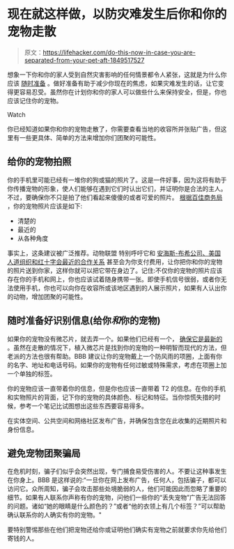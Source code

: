 # 现在就这样做，以防灾难发生后你和你的宠物走散

> 原文：<https://lifehacker.com/do-this-now-in-case-you-are-separated-from-your-pet-aft-1849517527>

想象一下你和你的家人受到自然灾害影响的任何情景都令人紧张，这就是为什么你应该 [随时准备](https://lifehacker.com/13-extremely-specific-emergency-preparedness-tips-1848770729) 。做好准备有助于减少你现在的焦虑，如果灾难发生的话，让它变得更容易忍受。虽然你在计划你和你的家人可以做些什么来保持安全，但是，你也应该记住你的宠物。

Watch

你已经知道如果你和你的宠物走散了，你需要查看当地的收容所并张贴广告，但这里有一些更具体、简单的方法来增加你们团聚的可能性。

## 给你的宠物拍照

你的手机里可能已经有一堆你的狗或猫的照片了。这是一件好事，因为这将有助于你传播宠物的形象，使人们能够在遇到它们时认出它们，并证明你是合法的主人。不过，要确保你不只是拍了他们看起来傻傻的或者可爱的照片。 [根据百佳商务局](https://www.bbb.org/article/news-releases/22943-how-to-find-your-pet-after-a-natural-disaster) ，你的宠物照片应该是如下:

*   清楚的
*   最近的
*   从各种角度

事实上，这条建议被广泛推荐。动物联盟 特别呼吁它和 [安海斯-布希公司、美国人道组织和红十字会最近的合作关系](https://www.anheuser-busch.com/prepareforyourpets/) 甚至会为你支付费用，让你把你和你的宠物的照片送到你家，这样你就可以把它带在身边了。记住:不仅你的宠物的照片应该存在你的手机和网上，你也应该试着随身携带一张。即使手机信号很弱，或者你无法使用手机，你也可以向你在收容所或该地区遇到的人展示照片，如果有人认出你的动物，增加团聚的可能性。

## **随时准备好识别信息(给你*和*你的宠物)**

如果你的宠物没有微芯片，就去弄一个。如果他们已经有一个， [确保它是最新的](https://lifehacker.com/keep-these-things-updated-on-your-pets-microchip-and-h-1849389885) 。虽然在走散的情况下，植入微芯片是找到你的宠物的一种明智而现代的方法，但老派的方法也很有帮助。BBB 建议让你的宠物戴上一个防风雨的项圈，上面有你的名字、地址和电话号码。如果你的宠物有任何过敏或特殊需求，考虑在项圈上加一个单独的标签。

你的宠物应该一直带着你的信息，但是你也应该一直带着 T2 的信息。在你的手机和实物照片的背面，记下你的宠物的具体颜色、标记和特征。当你惊慌失措的时候，参考一个笔记比试图想出这些东西要容易得多。

在实体空间、公共空间和网络社区发布广告，并确保包含您在此收集的近期照片和身份信息。

## **避免宠物团聚骗局**

在危机时刻，骗子们似乎会突然出现，专门捕食易受伤害的人。不要让这种事发生在你身上。BBB 是这样说的:“一旦你在网上发布广告，任何人，包括骗子，都可以访问它。众所周知，骗子会攻击那些处境脆弱的人，他们可能因此而忽略了重要的细节。如果有人联系你声称有你的宠物，问他们一些你的“丢失宠物”广告无法回答的问题。诸如“她的眼睛是什么颜色的？”或者“他的衣领上有几个标签？”可以帮助确认联系你的人确实有你的宠物。"

要特别警惕那些在他们把宠物还给你或证明他们确实有宠物之前就要求你先给他们寄钱的人。